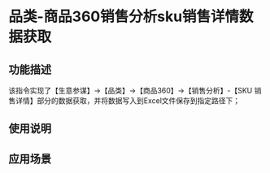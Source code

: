 # 品类-商品360销售分析sku销售详情数据获取
## 功能描述
该指令实现了【生意参谋】->【品类】->【商品360】->【销售分析】-【SKU 销售详情】部分的数据获取，并将数据写入到Excel文件保存到指定路径下；
## 使用说明
## 应用场景

